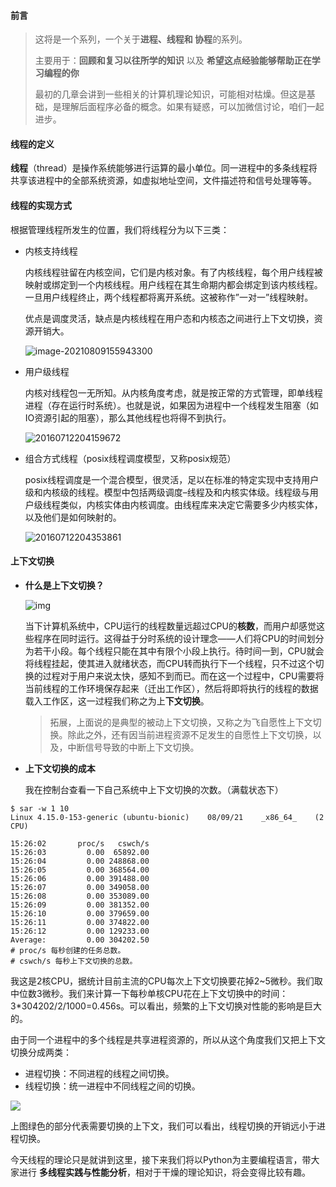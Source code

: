 #### 前言

> 这将是一个系列，一个关于**进程、线程和 协程**的系列。
>
> 主要用于：**回顾和复习以往所学的知识** 以及 **希望这点经验能够帮助正在学习编程的你**
>
> 最初的几章会讲到一些相关的计算机理论知识，可能相对枯燥。但这是基础，是理解后面程序必备的概念。如果有疑惑，可以加微信讨论，咱们一起进步。

#### 线程的定义

**线程**（thread）是操作系统能够进行运算的最小单位。同一进程中的多条线程将共享该进程中的全部系统资源，如虚拟地址空间，文件描述符和信号处理等等。

#### 线程的实现方式

根据管理线程所发生的位置，我们将线程分为以下三类：

- 内核支持线程

  内核线程驻留在内核空间，它们是内核对象。有了内核线程，每个用户线程被映射或绑定到一个内核线程。用户线程在其生命期内都会绑定到该内核线程。一旦用户线程终止，两个线程都将离开系统。这被称作”一对一”线程映射。

  优点是调度灵活，缺点是内核线程在用户态和内核态之间进行上下文切换，资源开销大。

  ![image-20210809155943300](https://maopuyufile-1304875256.cos.ap-shanghai.myqcloud.com/image-20210809155943300.png)

- 用户级线程

  内核对线程包一无所知。从内核角度考虑，就是按正常的方式管理，即单线程进程（存在运行时系统）。也就是说，如果因为进程中一个线程发生阻塞（如IO资源引起的阻塞），那么其他线程也将得不到执行。

  ![20160712204159672](https://maopuyufile-1304875256.cos.ap-shanghai.myqcloud.com/20160712204159672.png)

  

- 组合方式线程（posix线程调度模型，又称posix规范）

  posix线程调度是一个混合模型，很灵活，足以在标准的特定实现中支持用户级和内核级的线程。模型中包括两级调度–线程及和内核实体级。线程级与用户级线程类似，内核实体由内核调度。由线程库来决定它需要多少内核实体，以及他们是如何映射的。

  ![20160712204353861](https://maopuyufile-1304875256.cos.ap-shanghai.myqcloud.com/20160712204353861.png)

#### 上下文切换

- **什么是上下文切换？**

  ![img](https://maopuyufile-1304875256.cos.ap-shanghai.myqcloud.com/395666667d77e718da63261be478a96b.png)

  当下计算机系统中，CPU运行的线程数量远超过CPU的**核数**，而用户却感觉这些程序在同时运行。这得益于分时系统的设计理念——人们将CPU的时间划分为若干小段。每个线程只能在其中有限个小段上执行。待时间一到，CPU就会将线程挂起，使其进入就绪状态，而CPU转而执行下一个线程，只不过这个切换的过程对于用户来说太快，感知不到而已。而在这一个过程中，CPU需要将当前线程的工作环境保存起来（迁出工作区），然后将即将执行的线程的数据载入工作区，这一过程我们称之为上**下文切换**。

  > 拓展，上面说的是典型的被动上下文切换，又称之为飞自愿性上下文切换。除此之外，还有因当前进程资源不足发生的自愿性上下文切换，以及，中断信号导致的中断上下文切换。

- **上下文切换的成本**

  我在控制台查看一下自己系统中上下文切换的次数。（满载状态下）

```shell
$ sar -w 1 10
Linux 4.15.0-153-generic (ubuntu-bionic) 	08/09/21 	_x86_64_	(2 CPU)

15:26:02       proc/s   cswch/s
15:26:03         0.00  65892.00
15:26:04         0.00 248868.00
15:26:05         0.00 368564.00
15:26:06         0.00 391488.00
15:26:07         0.00 349058.00
15:26:08         0.00 353089.00
15:26:09         0.00 381352.00
15:26:10         0.00 379659.00
15:26:11         0.00 374822.00
15:26:12         0.00 129233.00
Average:         0.00 304202.50
# proc/s 每秒创建的任务总数。 
# cswch/s 每秒上下文切换的总数。 
```

我这是2核CPU，据统计目前主流的CPU每次上下文切换要花掉2~5微秒。我们取中位数3微秒。我们来计算一下每秒单核CPU花在上下文切换中的时间：3*304202/2/1000=0.456s。可以看出，频繁的上下文切换对性能的影响是巨大的。

由于同一个进程中的多个线程是共享进程资源的，所以从这个角度我们又把上下文切换分成两类：

- 进程切换：不同进程的线程之间切换。
- 线程切换：统一进程中不同线程之间的切换。



![](https://maopuyufile-1304875256.cos.ap-shanghai.myqcloud.com/image-20210809143900816.png)

上图绿色的部分代表需要切换的上下文，我们可以看出，线程切换的开销远小于进程切换。

今天线程的理论只是就讲到这里，接下来我们将以Python为主要编程语言，带大家进行 **多线程实践与性能分析**，相对于干燥的理论知识，将会变得比较有趣。

